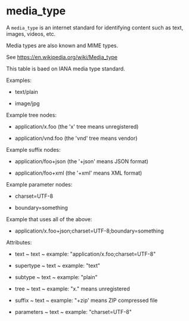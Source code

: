 # media_type

A `media_type` is an internet standard for identifying content such as text, images, videos, etc. 

Media types are also known and MIME types.

See https://en.wikipedia.org/wiki/Media_type

This table is baed on IANA media type standard.

Examples:

* text/plain

* image/jpg

Example tree nodes:

* application/x.foo (the 'x' tree means unregistered)
  
* application/vnd.foo (the 'vnd' tree means vendor)

Example suffix nodes:

* application/foo+json (the '+json' means JSON format)

* application/foo+xml (the '+xml' means XML format)

Example parameter nodes:

* charset=UTF-8

* boundary=something

Example that uses all of the above:

* application/x.foo+json;charset=UTF-8;boundary=something

Attributes:

* text ~ text ~ example: "application/x.foo;charset=UTF-8"

* supertype ~ text ~ example: "text"

* subtype ~ text ~ example: "plain"

* tree ~ text ~ example: "x." means unregistered

* suffix ~ text ~ example: "+zip' means ZIP compressed file

* parameters ~ text ~ example: "charset=UTF-8"
